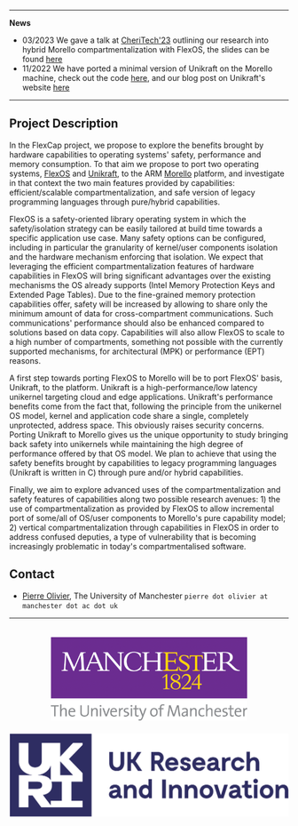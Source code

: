 * * *
**News**
- 03/2023 We gave a talk at [CheriTech'23](https://www.dcs.gla.ac.uk/~jsinger/cheritech23.html) outlining our research into hybrid Morello compartmentalization with FlexOS, the slides can be found [here](https://github.com/olivierpierre/project-flexcap/blob/master/assets/CheriTech'23_FlexCap_Presentation.pdf) 
- 11/2022 We have ported a minimal version of Unikraft on the Morello machine, check out the code [here](https://github.com/jkressel/uk-plat-morello), and our blog post on Unikraft's website [here](https://unikraft.org/blog/2022-12-01-unikraft-on-morello/)

* * *

## Project Description

In the FlexCap project, we propose to explore the benefits brought by hardware capabilities to operating systems' safety, performance and memory consumption. To that aim we propose to port two operating systems, [FlexOS](https://project-flexos.github.io/) and [Unikraft](https://unikraft.org/), to the ARM [Morello](https://www.arm.com/architecture/cpu/morello) platform, and investigate in that context the two main features provided by capabilities: efficient/scalable compartmentalization, and safe version of legacy programming languages through pure/hybrid capabilities.

FlexOS is a safety-oriented library operating system in which the safety/isolation strategy can be easily tailored at build time towards a specific application use case. Many safety options can be configured, including in particular the granularity of kernel/user components isolation and the hardware mechanism enforcing that isolation. We expect that leveraging the efficient compartmentalization features of hardware capabilities in FlexOS will bring significant advantages over the existing mechanisms the OS already supports (Intel Memory Protection Keys and Extended Page Tables). Due to the fine-grained memory protection capabilities offer, safety will be increased by allowing to share only the minimum amount of data for cross-compartment communications. Such communications' performance should also be enhanced compared to solutions based on data copy. Capabilities will also allow FlexOS to scale to a high number of compartments, something not possible with the currently supported mechanisms, for architectural (MPK) or performance (EPT) reasons.

A first step towards porting FlexOS to Morello will be to port FlexOS' basis, Unikraft, to the platform. Unikraft is a high-performance/low latency unikernel targeting cloud and edge applications. Unikraft's performance benefits come from the fact that, following the principle from the unikernel OS model, kernel and application code share a single, completely unprotected, address space. This obviously raises security concerns. Porting Unikraft to Morello gives us the unique opportunity to study bringing back safety into unikernels while maintaining the high degree of performance offered by that OS model. We plan to achieve that using the safety benefits brought by capabilities to legacy programming languages (Unikraft is written in C) through pure and/or hybrid capabilities.

Finally, we aim to explore advanced uses of the compartmentalization and safety features of capabilities along two possible research avenues: 1) the use of compartmentalization as provided by FlexOS to allow incremental port of some/all of OS/user components to Morello's pure capability model; 2) vertical compartmentalization through capabilities in FlexOS in order to address confused deputies, a type of vulnerability that is becoming increasingly problematic in today's compartmentalised software.

## Contact

- [Pierre Olivier](https://sites.google.com/view/pierreolivier), The University of Manchester `pierre dot olivier at manchester dot ac dot uk`

* * *

<p align="center">
  <img src="assets/uom-logo.png" height=150 style="margin:20px" />
  <img src="assets/ukri-logo.png" height=150 />
</p>
